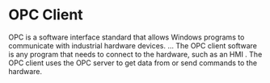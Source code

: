 # OPC Client
OPC is a software interface standard that allows Windows programs to communicate with industrial hardware devices. ... The OPC client software is any program that needs to connect to the hardware, such as an HMI . The OPC client uses the OPC server to get data from or send commands to the hardware.
